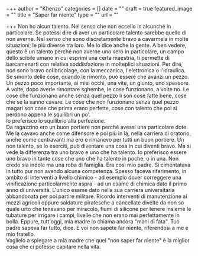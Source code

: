 +++
author = "Khenzo"
categories = []
date = ""
draft = true
featured_image = ""
title = "Saper far niente"
type = ""
url = ""

+++
Non ho alcun talento. Nel senso che non eccello in alcunché in particolare. Se potessi dire di aver un particolare talento sarebbe quello di non averne. Nel senso che sono discretamente bravo a cavarmela in molte situazioni; le più diverse tra loro. Me lo dice anche la gente. A ben vedere, questo è un talento perché non averne uno vero in particolare, un campo dello scibile umano in cui esprimi una certa maestria, ti permette di barcamenarti con relativa soddisfazione in molteplici situazioni. Per dire, non sono bravo col bricolage, con la meccanica, l'elettronica o l'idraulica. Se smonto delle cose, quando le rimonto, può essere che avanzi un pezzo. Un pezzo poco importante, ai miei occhi, una vite, un giunto, uno spessore. A volte, dopo averle rimontare sghembe, le cose funzionano, a volte no. Le cose che funzionano anche senza quel pezzo lì son cose fatte bene, cose che se la sanno cavare. Le cose che non funzionano senza quel pezzo magari son cose che prima erano perfette, cose con talento che poi si perdono appena le squilibri un po'.   
Io preferisco lo squilibrio alla perfezione.   
Da ragazzino ero un buon portiere non perché avessi una particolare dote. Me la cavavo anche come difensore e poi più in là, nella carriera di oratorio, anche come centravanti ma ero e rimanevo per tutti un buon portiere. Un non talento, se lo eserciti, può diventare una cosa in cui diventi bravo. Ma si vede la differenza tra uno bravo e uno che ha talento. Io preferisco essere uno bravo in tante cose che uno che ha talento in poche, o in una. Non credo sia indole ma una roba di famiglia. Era così mio padre. Si cimentatava in tutto pur non avendo alcuna competenza. Spesso faceva riferimento, in ambito di interventi a livello chimico - ad esempio dover correggere una vinificazione particolarmente aspra - ad un esame di chimica dato il primo anno di università. L'unico esame dato nella sua carriera universitaria abbandonata per poi partire militare. Ricordo interventi di manutenzione ai mezzi agricoli oppure saldature piratesche a cancellate divelte da non so quale urto che tenevano per miracolo, fiumi di silicone per tenere insieme le tubature per irrigare i campi, livelle che non erano mai perfettamente in bolla. Eppure, tutt'oggi, mia madre lo chiama ancora "mani di fata". Tuo padre sapeva far tutto, dice. E voi non sapete far niente, riferendosi a me e mio fratello.   
Vaglielo a spiegare a mia madre che quel "non saper far niente" è la miglior cosa che ci potesse capitare nella vita.